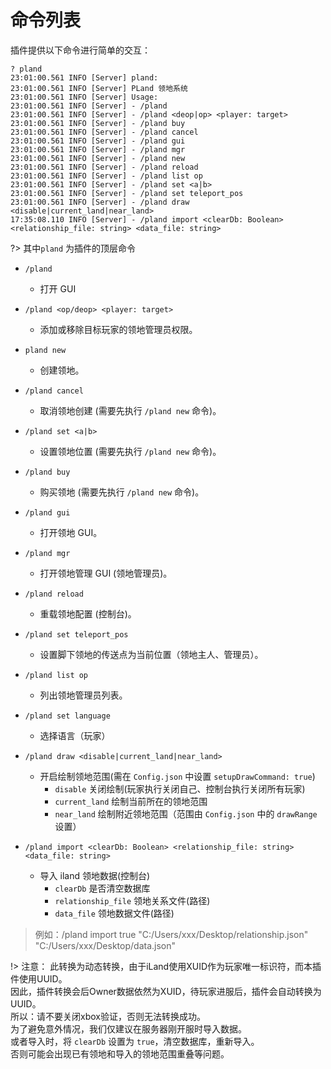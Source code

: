 # 命令列表

插件提供以下命令进行简单的交互：

```log
? pland
23:01:00.561 INFO [Server] pland:
23:01:00.561 INFO [Server] PLand 领地系统
23:01:00.561 INFO [Server] Usage:
23:01:00.561 INFO [Server] - /pland
23:01:00.561 INFO [Server] - /pland <deop|op> <player: target>
23:01:00.561 INFO [Server] - /pland buy
23:01:00.561 INFO [Server] - /pland cancel
23:01:00.561 INFO [Server] - /pland gui
23:01:00.561 INFO [Server] - /pland mgr
23:01:00.561 INFO [Server] - /pland new
23:01:00.561 INFO [Server] - /pland reload
23:01:00.561 INFO [Server] - /pland list op
23:01:00.561 INFO [Server] - /pland set <a|b>
23:01:00.561 INFO [Server] - /pland set teleport_pos
23:01:00.561 INFO [Server] - /pland draw <disable|current_land|near_land>
17:35:08.110 INFO [Server] - /pland import <clearDb: Boolean> <relationship_file: string> <data_file: string>
```

?> 其中`pland` 为插件的顶层命令

- `/pland`
  - 打开 GUI

- `/pland <op/deop> <player: target>`
  - 添加或移除目标玩家的领地管理员权限。

- `pland new`
  - 创建领地。

- `/pland cancel`
  - 取消领地创建 (需要先执行 `/pland new` 命令)。

- `/pland set <a|b>`
  - 设置领地位置 (需要先执行 `/pland new` 命令)。

- `/pland buy`
  - 购买领地 (需要先执行 `/pland new` 命令)。

- `/pland gui`
  - 打开领地 GUI。

- `/pland mgr`
  - 打开领地管理 GUI (领地管理员)。

- `/pland reload`
  - 重载领地配置 (控制台)。

- `/pland set teleport_pos`
  - 设置脚下领地的传送点为当前位置（领地主人、管理员）。

- `/pland list op`
  - 列出领地管理员列表。

- `/pland set language`
  - 选择语言（玩家）

- `/pland draw <disable|current_land|near_land>`
  - 开启绘制领地范围(需在 `Config.json` 中设置 `setupDrawCommand: true`)
    - `disable` 关闭绘制(玩家执行关闭自己、控制台执行关闭所有玩家)
    - `current_land` 绘制当前所在的领地范围
    - `near_land` 绘制附近领地范围（范围由 `Config.json` 中的 `drawRange` 设置）

- `/pland import <clearDb: Boolean> <relationship_file: string> <data_file: string>`
  - 导入 iland 领地数据(控制台)
    - `clearDb` 是否清空数据库
    - `relationship_file` 领地关系文件(路径)
    - `data_file` 领地数据文件(路径)

> 例如：/pland import true "C:/Users/xxx/Desktop/relationship.json" "C:/Users/xxx/Desktop/data.json"

!> 注意：
此转换为动态转换，由于iLand使用XUID作为玩家唯一标识符，而本插件使用UUID。  
因此，插件转换会后Owner数据依然为XUID，待玩家进服后，插件会自动转换为UUID。  
所以：请不要关闭xbox验证，否则无法转换成功。  
为了避免意外情况，我们仅建议在服务器刚开服时导入数据。  
或者导入时，将 `clearDb` 设置为 `true`，清空数据库，重新导入。  
否则可能会出现已有领地和导入的领地范围重叠等问题。